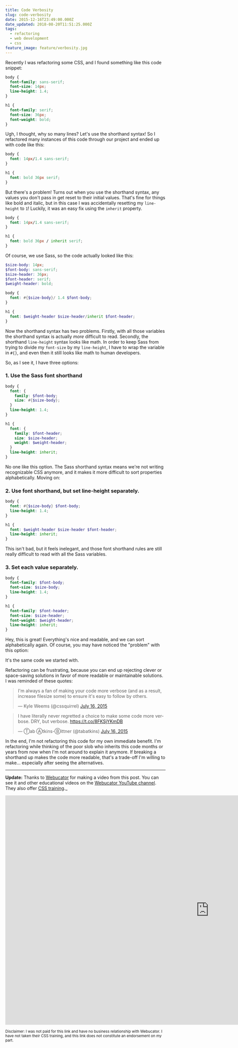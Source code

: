 ```yaml
---
title: Code Verbosity
slug: code-verbosity
date: 2015-12-16T23:49:00.000Z
date_updated: 2018-08-20T11:51:25.000Z
tags:
  - refactoring
  - web development
  - css
feature_image: feature/verbosity.jpg
---
```


Recently I was refactoring some CSS, and I found something like this code snippet:

```css
body {
  font-family: sans-serif;
  font-size: 14px;
  line-height: 1.4;
}

h1 {
  font-family: serif;
  font-size: 36px;
  font-weight: bold;
}
```

Ugh, I thought, why so many lines? Let's use the shorthand syntax! So I refactored many instances of this code through our project and ended up with code like this:

```css
body {
  font: 14px/1.4 sans-serif;
}

h1 {
  font: bold 36px serif;
}
```

But there's a problem! Turns out when you use the shorthand syntax, any values you don't pass in get reset to their initial values. That's fine for things like bold and italic, but in this case I was accidentally resetting my `line-height` to `1`! Luckily, it was an easy fix using the `inherit` property.

```css
body {
  font: 14px/1.4 sans-serif;
}

h1 {
  font: bold 36px / inherit serif;
}
```

Of course, we use Sass, so the code actually looked like this:

```scss
$size-body: 14px;
$font-body: sans-serif;
$size-header: 36px;
$font-header: serif;
$weight-header: bold;

body {
  font: #{$size-body}/ 1.4 $font-body;
}

h1 {
  font: $weight-header $size-header/inherit $font-header;
}
```

Now the shorthand syntax has two problems. Firstly, with all those variables the shorthand syntax is actually _more_ difficult to read. Secondly, the shorthand `line-height` syntax looks like math. In order to keep Sass from trying to divide my `font-size` by my `line-height`, I have to wrap the variable in `#{}`, and even then it still looks like math to human developers.

So, as I see it, I have three options:

### 1. Use the Sass font shorthand

```scss
body {
  font: {
    family: $font-body;
    size: #{$size-body};
  }
  line-height: 1.4;
}

h1 {
  font: {
    family: $font-header;
    size: $size-header;
    weight: $weight-header;
  }
  line-height: inherit;
}
```

No one like this option. The Sass shorthand syntax means we're not writing recognizable CSS anymore, and it makes it more difficult to sort properties alphabetically. Moving on:

### 2. Use font shorthand, but set line-height separately.

```scss
body {
  font: #{$size-body} $font-body;
  line-height: 1.4;
}

h1 {
  font: $weight-header $size-header $font-header;
  line-height: inherit;
}
```

This isn't bad, but it feels inelegant, and those font shorthand rules are still really difficult to read with all the Sass variables.

### 3. Set each value separately.

```scss
body {
  font-family: $font-body;
  font-size: $size-body;
  line-height: 1.4;
}

h1 {
  font-family: $font-header;
  font-size: $size-header;
  font-weight: $weight-header;
  line-height: inherit;
}
```

Hey, this is great! Everything's nice and readable, and we can sort alphabetically again. Of course, you may have noticed the "problem" with this option:

It's the same code we started with.

Refactoring can be frustrating, because you can end up rejecting clever or space-saving solutions in favor of more readable or maintainable solutions. I was reminded of these quotes:

<blockquote class="twitter-tweet" lang="en"><p lang="en" dir="ltr">I&#39;m always a fan of making your code more verbose (and as a result, increase filesize some) to ensure it&#39;s easy to follow by others.</p>&mdash; Kyle Weems (@cssquirrel) <a href="https://twitter.com/cssquirrel/status/621697714556809216">July 16, 2015</a></blockquote>
<script async src="//platform.twitter.com/widgets.js" charset="utf-8"></script>

<blockquote class="twitter-tweet" lang="en"><p lang="en" dir="ltr">I have literally never regretted a choice to make some code more verbose. DRY, but verbose. <a href="https://t.co/8FKSjYKmDB">https://t.co/8FKSjYKmDB</a></p>&mdash; Ⓣab Ⓐtkins-Ⓑittner (@tabatkins) <a href="https://twitter.com/tabatkins/status/621699695304314881">July 16, 2015</a></blockquote>
<script async src="//platform.twitter.com/widgets.js" charset="utf-8"></script>

In the end, I'm not refactoring this code for my own immediate benefit. I'm refactoring while thinking of the poor slob who inherits this code months or years from now when I'm not around to explain it anymore. If breaking a shorthand up makes the code more readable, that's a trade-off I'm willing to make… especially after seeing the alternatives.

---

**Update:** Thanks to [Webucator](https://www.webucator.com/) for making a video from this post. You can see it and other educational videos on the [Webucator YouTube channel](https://www.youtube.com/user/WebucatorInc). They also offer [CSS training](https://www.webucator.com/webdesign/css.cfm).\_

<iframe width="1280" height="720" src="https://www.youtube.com/embed/-Jb1VjVjUXY" frameborder="0" allowfullscreen></iframe>

<small>Disclaimer: I was not paid for this link and have no business relationship with Webucator. I have not taken their CSS training, and this link does not constitute an endorsement on my part.</small>
